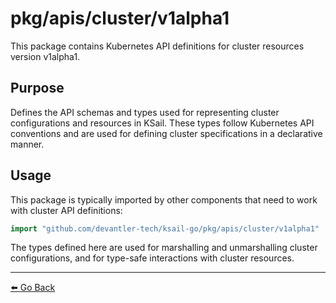 # pkg/apis/cluster/v1alpha1

This package contains Kubernetes API definitions for cluster resources version v1alpha1.

## Purpose

Defines the API schemas and types used for representing cluster configurations and resources in KSail. These types follow Kubernetes API conventions and are used for defining cluster specifications in a declarative manner.

## Usage

This package is typically imported by other components that need to work with cluster API definitions:

```go
import "github.com/devantler-tech/ksail-go/pkg/apis/cluster/v1alpha1"
```

The types defined here are used for marshalling and unmarshalling cluster configurations, and for type-safe interactions with cluster resources.

---

[⬅️ Go Back](../README.md)